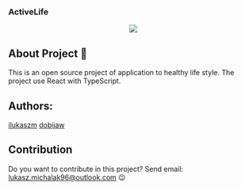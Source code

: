 ### ActiveLife 
<p align="center">
<img src="https://i.imgur.com/BhVXha1.png">
</p>

## About Project 📖

This is an open source project of application to healthy life style. The project use React with TypeScript. 

## Authors: 
[ilukaszm](https://github.com/ilukaszm)
[dobijaw](https://github.com/dobijaw)

## Contribution

Do you want to contribute in this project? Send email: lukasz.michalak96@outlook.com 😉


